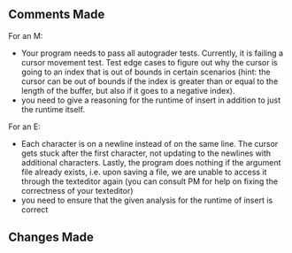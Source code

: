 ## Comments Made 

For an M:
- Your program needs to pass all autograder tests. Currently, it is failing a cursor movement test. Test edge cases to figure out why the cursor is going to an index that is out of bounds in certain scenarios (hint: the cursor can be out of bounds if the index is greater than or equal to the length of the buffer, but also if it goes to a negative index).
- you need to give a reasoning for the runtime of insert in addition to just the runtime itself.

For an E:
- Each character is on a newline instead of on the same line. The cursor gets stuck after the first character, not updating to the newlines with additional characters. Lastly, the program does nothing if the argument file already exists, i.e. upon saving a file, we are unable to access it through the texteditor again (you can consult PM for help on fixing the correctness of your texteditor)
- you need to ensure that the given analysis for the runtime of insert is correct

## Changes Made

